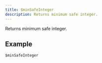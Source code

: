 ```yaml
---
title: $minSafeInteger
description: Returns minimum safe integer.
---
```


Returns minimum safe integer.
## Example
```eats
$minSafeInteger
```